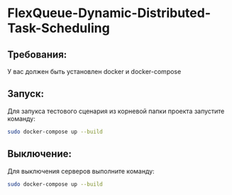 # FlexQueue-Dynamic-Distributed-Task-Scheduling
## Требования:
У вас должен быть установлен docker и docker-compose
## Запуск:
Для запукса тестового сценария из корневой папки проекта запустите команду:
```bash
sudo docker-compose up --build
```
## Выключение:
Для выключения серверов выполните команду:
```bash
sudo docker-compose up --build
```
